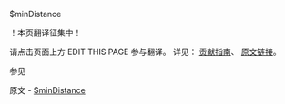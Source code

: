  $minDistance

 ！本页翻译征集中！

请点击页面上方 EDIT THIS PAGE 参与翻译。
详见：
[贡献指南]( https://github.com/whaleal/MongoDB-Manual-zh/blob/master/CONTRIBUTING.md )、
[原文链接](  https://docs.mongodb.com/manual/reference/operator/query/minDistance/  )。

 参见

原文 - [$minDistance]( https://docs.mongodb.com/manual/reference/operator/query/minDistance/ )

